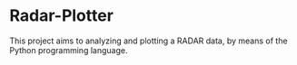 # Radar-Plotter
This project aims to analyzing and plotting a RADAR data, by means of the Python programming language.
